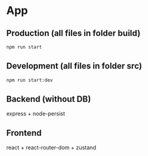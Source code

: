 # App

## Production (all files in folder build)

```sh
npm run start
```

## Development (all files in folder src)

```sh
npm run start:dev
```

## Backend (without DB)

express + node-persist

## Frontend

react + react-router-dom + zustand
